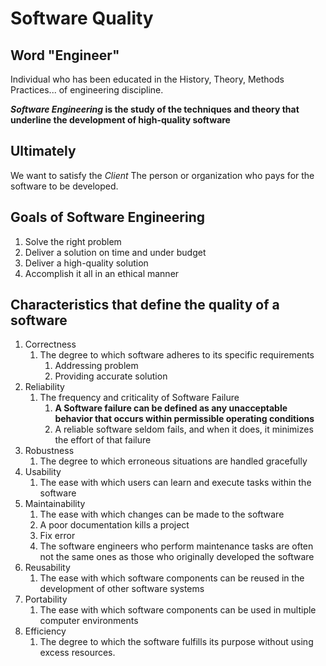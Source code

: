 # Software Quality
## Word "Engineer"
Individual who has been educated in the History, Theory, Methods Practices... of engineering discipline.

***Software Engineering* is the study of the techniques and theory that underline the development of high-quality software**
## Ultimately
We want to satisfy the *Client*
The person or organization who pays for the software to be developed.
## Goals of Software Engineering
1. Solve the right problem
2. Deliver a solution on time and under budget
3. Deliver a high-quality solution
4. Accomplish it all in an ethical manner
## Characteristics that define the quality of a software
1.  Correctness
	1.  The degree to which software adheres to its specific requirements
		1.  Addressing problem
		2.  Providing accurate solution
2.  Reliability
	1.  The frequency and criticality of Software Failure
		1.  **A Software failure can be defined as any unacceptable behavior that occurs within permissible operating conditions**
		2.  A reliable software seldom fails, and when it does, it minimizes the effort of that failure
3.  Robustness
	1.  The degree to which erroneous situations are handled gracefully
4.  Usability
	1.  The ease with which users can learn and execute tasks within the software
5.  Maintainability
	1.  The ease with which changes can be made to the software
	2.  A poor documentation kills a project
	3.  Fix error
	4.  The software engineers who perform maintenance tasks are often not the same ones as those who originally developed the software
6.  Reusability
	1.  The ease with which software components can be reused in the development of other software systems
7.  Portability
	1.  The ease with which software components can be used in multiple computer environments
8.  Efficiency
	1.  The degree to which the software fulfills its purpose without using excess resources. 
## 